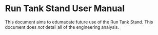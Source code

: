 # Run Tank Stand User Manual

This document aims to edumacate future use of the Run Tank Stand.
This document does _not_ detail all of the engineering analysis.

